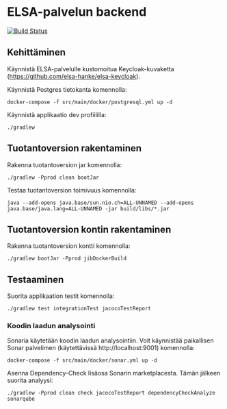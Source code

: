 # ELSA-palvelun backend

[![Build Status](https://dev.azure.com/elsa-hanke/ELSA/_apis/build/status/elsa-hanke.elsa-backend?branchName=main)](https://dev.azure.com/elsa-hanke/ELSA/_build/latest?definitionId=4&branchName=main)


## Kehittäminen

Käynnistä ELSA-palvelulle kustomoitua Keycloak-kuvaketta (https://github.com/elsa-hanke/elsa-keycloak).

Käynnistä Postgres tietokanta komennolla:
```
docker-compose -f src/main/docker/postgresql.yml up -d
```

Käynnistä applikaatio dev profiililla:
```
./gradlew
```


## Tuotantoversion rakentaminen

Rakenna tuotantoversion jar komennolla:
```
./gradlew -Pprod clean bootJar
```

Testaa tuotantoversion toimivuus komennolla:
```
java --add-opens java.base/sun.nio.ch=ALL-UNNAMED --add-opens java.base/java.lang=ALL-UNNAMED -jar build/libs/*.jar
```

## Tuotantoversion kontin rakentaminen

Rakenna tuotantoversion kontti komennolla:
```
./gradlew bootJar -Pprod jibDockerBuild
```

## Testaaminen

Suorita applikaation testit komennolla:
```
./gradlew test integrationTest jacocoTestReport
```

### Koodin laadun analysointi
Sonaria käytetään koodin laadun analysointiin. Voit käynnistää paikallisen Sonar palvelimen (käytettävissä http://localhost:9001) komennolla:
```
docker-compose -f src/main/docker/sonar.yml up -d
```
Asenna Dependency-Check lisäosa Sonarin marketplacesta. Tämän jälkeen suorita analyysi:
```
./gradlew -Pprod clean check jacocoTestReport dependencyCheckAnalyze sonarqube
```
